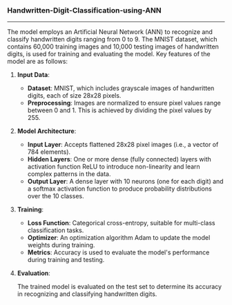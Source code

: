 
### Handwritten-Digit-Classification-using-ANN

____

The model employs an Artificial Neural Network (ANN) to recognize and classify handwritten digits ranging from 0 to 9. The MNIST dataset, which contains 60,000 training images and 10,000 testing images of handwritten digits, is used for training and evaluating the model.
Key features of the model are as follows:

1. **Input Data**:
   - **Dataset**: MNIST, which includes grayscale images of handwritten digits, each of size 28x28 pixels.
   - **Preprocessing**: Images are normalized to ensure pixel values range between 0 and 1. This is achieved by dividing the pixel values by 255.

2. **Model Architecture**:
   - **Input Layer**: Accepts flattened 28x28 pixel images (i.e., a vector of 784 elements).
   - **Hidden Layers**: One or more dense (fully connected) layers with activation function ReLU to introduce non-linearity and learn complex patterns in the data.
   - **Output Layer**: A dense layer with 10 neurons (one for each digit) and a softmax activation function to produce probability distributions over the 10 classes.

3. **Training**:
   - **Loss Function**: Categorical cross-entropy, suitable for multi-class classification tasks.
   - **Optimizer**: An optimization algorithm Adam to update the model weights during training.
   - **Metrics**: Accuracy is used to evaluate the model's performance during training and testing.

4. **Evaluation**:
  
      The trained model is evaluated on the test set to determine its accuracy in recognizing and classifying handwritten digits.
